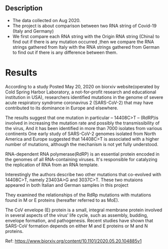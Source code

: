 ## Description 
- The data collected on Aug 2020.
- The project is about comparison between two RNA string of Covid-19 (Italy and Germany)
- We first compare each RNA string with the Origin RNA string (China) to find out if there is any mutation occurred ,then we compare the RNA strings gathered from Italy with the RNA strings gathered from  German to find out if there is any difference between them. 






# Results



According to a study Posted May 20, 2020 on biorxiv website(operated by Cold Spring Harbor Laboratory, a not-for-profit research and educational institution in USA), researchers identified mutations in the genome of severe acute respiratory syndrome coronavirus 2 (SARS-CoV-2) that may have contributed to its dominance in Europe and elsewhere.

The results suggest that one mutation in particular – 14408C>T – (RdRP)is involved in increasing the mutation rate and possibly the transmissibility of the virus, And it has been identified in more than 7000 isolates from various continents One early study of SARS-CoV-2 genomes isolated from North America and Europe suggested that 14408C>T is associated with a higher number of mutations, although the mechanism is not yet fully understood.

RNA-dependent RNA polymerase(RdRP) is an essential protein encoded in the genomes of all RNA-containing viruses. It's responsible for catalyzing the replication of RNA from an RNA template.

Interestingly the authors describe two other mutations that co-evolved with 14408C>T, namely 23403A>G and 3037C>T. These two mutaions appeared in both Italian and German samples in this project

They examined the relationships of the RdRp mutations with mutations found in M or E proteins (hereafter referred to as MoE).

The CoV envelope (E) protein is a small, integral membrane protein involved in several aspects of the virus’ life cycle, such as assembly, budding, envelope formation, and pathogenesis. Recent studies have shown that SARS-CoV formation depends on either M and E proteins or M and N proteins.

Ref: https://www.biorxiv.org/content/10.1101/2020.05.20.104885v1
